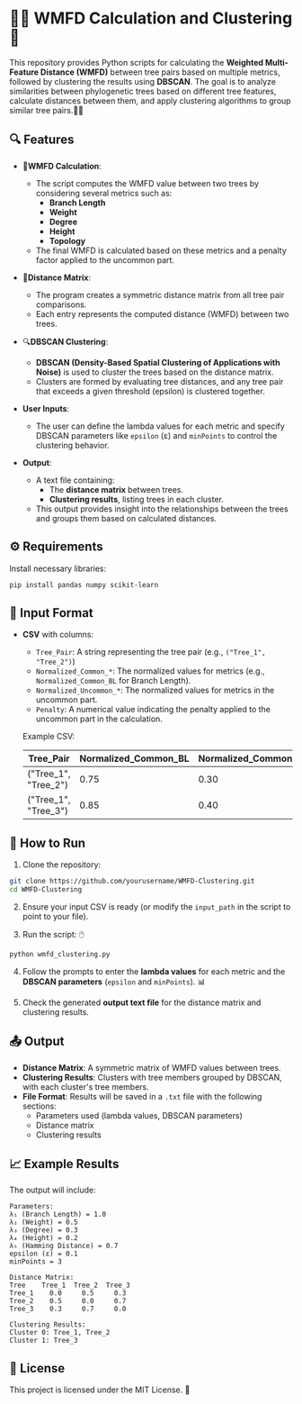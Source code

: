 # 🧑‍💻 **WMFD Calculation and Clustering** 🌳

This repository provides Python scripts for calculating the **Weighted Multi-Feature Distance (WMFD)** between tree pairs based on multiple metrics, followed by clustering the results using **DBSCAN**. The goal is to analyze similarities between phylogenetic trees based on different tree features, calculate distances between them, and apply clustering algorithms to group similar tree pairs.🧠🌲

## 🔍 **Features**

- 📏**WMFD Calculation**: 
  - The script computes the WMFD value between two trees by considering several metrics such as:
    - **Branch Length**
    - **Weight**
    - **Degree**
    - **Height**
    - **Topology**
  - The final WMFD is calculated based on these metrics and a penalty factor applied to the uncommon part.
  
- 🔢**Distance Matrix**:
  - The program creates a symmetric distance matrix from all tree pair comparisons.
  - Each entry represents the computed distance (WMFD) between two trees.

- 🔍**DBSCAN Clustering**:
  - **DBSCAN (Density-Based Spatial Clustering of Applications with Noise)** is used to cluster the trees based on the distance matrix.
  - Clusters are formed by evaluating tree distances, and any tree pair that exceeds a given threshold (epsilon) is clustered together.
  
- **User Inputs**:
  - The user can define the lambda values for each metric and specify DBSCAN parameters like `epsilon` (ε) and `minPoints` to control the clustering behavior.

- **Output**:
  - A text file containing:
    - The **distance matrix** between trees.
    - **Clustering results**, listing trees in each cluster.
  - This output provides insight into the relationships between the trees and groups them based on calculated distances.



## ⚙️ **Requirements**

Install necessary libraries:

```bash
pip install pandas numpy scikit-learn
```

## 📝 **Input Format**

- **CSV** with columns: 
  - `Tree_Pair`: A string representing the tree pair (e.g., `("Tree_1", "Tree_2")`)
  - `Normalized_Common_*`: The normalized values for metrics (e.g., `Normalized_Common_BL` for Branch Length).
  - `Normalized_Uncommon_*`: The normalized values for metrics in the uncommon part.
  - `Penalty`: A numerical value indicating the penalty applied to the uncommon part in the calculation.
  
  Example CSV:
  
  | Tree_Pair           | Normalized_Common_BL | Normalized_Common_Weight | Normalized_Uncommon_BL | Normalized_Uncommon_Weight | Penalty | ... |
  |---------------------|----------------------|--------------------------|------------------------|----------------------------|---------|-----|
  | ("Tree_1", "Tree_2")| 0.75                 | 0.30                     | 0.50                   | 0.20                       | 1.5     | ... |
  | ("Tree_1", "Tree_3")| 0.85                 | 0.40                     | 0.60                   | 0.35                       | 1.2     | ... |



## 🚀 **How to Run**

1. Clone the repository:

```bash
git clone https://github.com/yourusername/WMFD-Clustering.git
cd WMFD-Clustering
```

2. Ensure your input CSV is ready (or modify the `input_path` in the script to point to your file).

3. Run the script: 🖱️

```bash
python wmfd_clustering.py
```

4. Follow the prompts to enter the **lambda values** for each metric and the **DBSCAN parameters** (`epsilon` and `minPoints`). 📊

5. Check the generated **output text file** for the distance matrix and clustering results.




## 📤 **Output**

- **Distance Matrix**: A symmetric matrix of WMFD values between trees.
- **Clustering Results**: Clusters with tree members grouped by DBSCAN, with each cluster's tree members.
- **File Format**: Results will be saved in a `.txt` file with the following sections:
  - Parameters used (lambda values, DBSCAN parameters)
  - Distance matrix
  - Clustering results


## 📈 **Example Results**

The output will include:

```
Parameters:
λ₁ (Branch Length) = 1.0
λ₂ (Weight) = 0.5
λ₃ (Degree) = 0.3
λ₄ (Height) = 0.2
λ₅ (Hamming Distance) = 0.7
epsilon (ε) = 0.1
minPoints = 3

Distance Matrix:
Tree    Tree_1  Tree_2  Tree_3
Tree_1    0.0     0.5     0.3
Tree_2    0.5     0.0     0.7
Tree_3    0.3     0.7     0.0

Clustering Results:
Cluster 0: Tree_1, Tree_2
Cluster 1: Tree_3
```




## 📜 **License**

This project is licensed under the MIT License. 🚀
